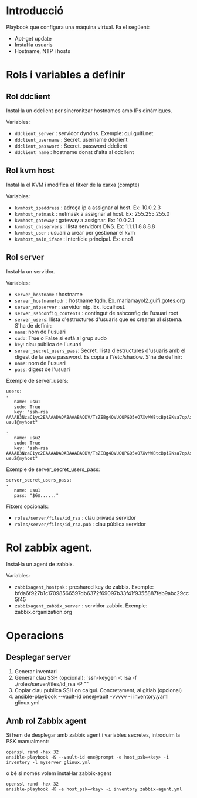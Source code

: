 Introducció
===========

Playbook que configura una màquina virtual. Fa el següent:

* Apt-get update
* Instal·la usuaris
* Hostname, NTP i hosts


# Rols i variables a definir

## Rol ddclient

Instal·la un ddclient per sincronitzar hostnames amb IPs dinàmiques.

Variables:
* `ddclient_server` : servidor dyndns. Exemple: qui.guifi.net
* `ddclient_username` : Secret. username ddclient
* `ddclient_password` : Secret. password ddclient
* `ddclient_name` : hostname donat d'alta al ddclient

## Rol kvm host

Instal·la el KVM i modifica el fitxer de la xarxa (compte)

Variables:
* `kvmhost_ipaddress` : adreça ip a assignar al host. Ex: 10.0.2.3
* `kvmhost_netmask` : netmask a assignar al host. Ex: 255.255.255.0
* `kvmhost_gateway` : gateway a assignar. Ex: 10.0.2.1
* `kvmhost_dnsservers` : llista servidors DNS. Ex: 1.1.1.1 8.8.8.8
* `kvmhost_user` : usuari a crear per gestionar el kvm
* `kvmhost_main_iface` : interfície principal. Ex: eno1

## Rol server

Instal·la un servidor.

Variables:
* `server_hostname` : hostname
* `server_hostnamefqdn` : hostname fqdn. Ex. mariamayol2.guifi.gotes.org
* `server_ntpserver` : servidor ntp. Ex. localhost.
* `server_sshconfig_contents` : contingut de sshconfig de l'usuari root
* `server_users`: llista d'estructures d'usuaris que es crearan al sistema. S'ha de definir:
 * `name`: nom de l'usuari
 * `sudo`: True o False si està al grup sudo
 * `key`: clau pública de l'usuari
* `server_secret_users_pass`: Secret. llista d'estructures d'usuaris amb el digest de la seva password. Es copia a l'/etc/shadow. S'ha de definir:
 * `name`: nom de l'usuari
 * `pass`: digest de l'usuari

Exemple de server_users:

```
users:
-
   name: usu1
   sudo: True
   key: "ssh-rsa AAAAB3NzaC1yc2EAAAADAQABAAABAQDV/TsZEBg4QVUOQPGQ5xO7XvMW8tcBpi9Ksa7qoAxXVvZG2XyzktzcObTqItEMWSBCoF3ikQYhj5YI7sA3IT5YP+knk+xLtIy2UP4Qo4vCfx82sPP/Onva4hvdfe7gbWr2TQM9Iy8W6G1zTMpB45huxo0S9gTLTKDdh6zMjDq1isHxGWLlol3QnVTygBSufdMXaT0koajLPjDtEmK79Uwx3Tfq+TSCwdUCXR+cE4BL8rUK8jWrijOf+po0RxXEsLyLTxKmEpKgSe2xijcOq95SBO1f64voGPw6h07S7aqK/ZMjhDTKUKcpskhOriJ+jqnBTmJnHnPtMFct6Q0H+FUd usu1@myhost"

-
   name: usu2
   sudo: True
   key: "ssh-rsa AAAAB3NzaC1yc2EAAAADAQABAAABAQDV/TsZEBg4QVUOQPGQ5xO7XvMW8tcBpi9Ksa7qoAxXVvZG2XyzktzcObTqItEMWSBCoF3ikQYhj5YI7sA3IT5YP+knk+xLtIy2UP4Qo4vCfx82sPP/Onva4hvdfe7gbWr2TQM9Iy8W6G1zTMpB45huxo0S9gTLTKDdh6zMjDq1isHxGWLlol3QnVTygBSufdMXaT0koajLPjDtEmK79Uwx3Tfq+TSCwdUCXR+cE4BL8rUK8jWrijOf+po0RxXEsLyLTxKmEpKgSe2xijcOq95SBO1f64voGPw6h07S7aqK/ZMjhDTKUKcpskhOriJ+jqnBTmJnHnPtMFct6Q0H+FUd usu2@myhost"
```

Exemple de server_secret_users_pass:

```
server_secret_users_pass:
- 
   name: usu1
   pass: "$6$......"
```

Fitxers opcionals:
* `roles/server/files/id_rsa` : clau privada servidor
* `roles/server/files/id_rsa.pub` : clau pública servidor

# Rol zabbix agent. 

Instal·la un agent de zabbix.

Variables:
* `zabbixagent_hostpsk` : preshared key de zabbix. Exemple: bfda6f927b1c17098566597db6372f69097b33f41f9355887feb9abc29cc5f45
* `zabbixagent_zabbix_server` : servidor zabbix. Exemple: zabbix.organization.org



# Operacions

## Desplegar server

1. Generar inventari
1. Generar clau SSH (opcional): `ssh-keygen -t rsa -f ./roles/server/files/id_rsa -P ""
1. Copiar clau publica SSH on calgui. Concretament, al gitlab (opcional)
1. ansible-playbook  --vault-id one@vault -vvvvv -i inventory.yaml glinux.yml

## Amb rol Zabbix agent

Si hem de desplegar amb zabbix agent i variables secretes, introduim la PSK manualment:

```
openssl rand -hex 32
ansible-playbook -K --vault-id one@prompt -e host_psk=<key> -i inventory -l myserver glinux.yml
```

o bé si només volem instal·lar zabbix-agent


```
openssl rand -hex 32
ansible-playbook -K -e host_psk=<key> -i inventory zabbix-agent.yml 
```
